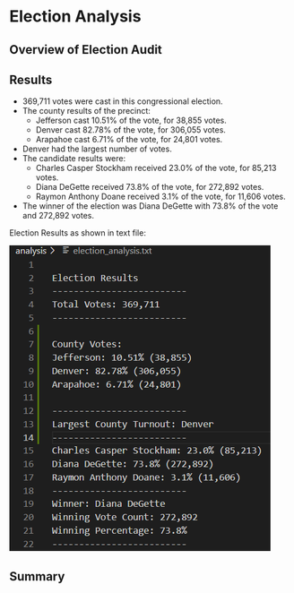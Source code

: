 # Election Analysis
## Overview of Election Audit

## Results
* 369,711 votes were cast in this congressional election.
* The county results of the precinct: 
  * Jefferson cast 10.51% of the vote, for 38,855 votes.
  * Denver cast 82.78% of the vote, for 306,055 votes.
  * Arapahoe cast 6.71% of the vote, for 24,801 votes.
* Denver had the largest number of votes.
* The candidate results were:
  * Charles Casper Stockham received 23.0% of the vote, for 85,213 votes.
  * Diana DeGette received 73.8% of the vote, for 272,892 votes.
  * Raymon Anthony Doane received 3.1% of the vote, for 11,606 votes.
* The winner of the election was Diana DeGette with 73.8% of the vote and 272,892 votes.

Election Results as shown in text file:

![election_analysis](https://github.com/alishalopez/election_analysis/blob/245ea73f04fa54154d82102ba66267637394ca7f/resources/election_results.png)

## Summary
